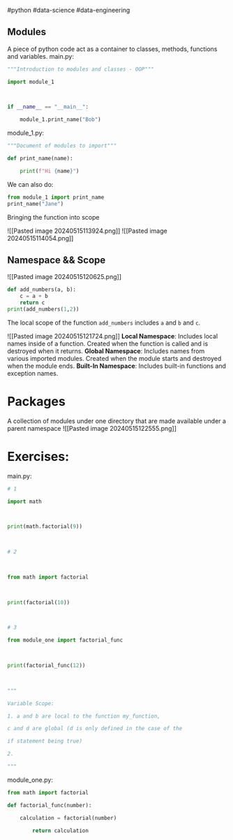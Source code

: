 #python #data-science #data-engineering 

## Modules

A piece of python code act as a container to classes, methods, functions and variables.
main.py:
```python
"""Introduction to modules and classes - OOP"""

import module_1

  

if __name__ == "__main__":

    module_1.print_name("Bob")
```

module_1.py:
```python
"""Document of modules to import"""

def print_name(name):

    print(f"Hi {name}")
```

We can also do:
```python
from module_1 import print_name
print_name("Jane")
```

Bringing the function into scope

![[Pasted image 20240515113924.png]]
![[Pasted image 20240515114054.png]]

## Namespace && Scope
![[Pasted image 20240515120625.png]]

```python
def add_numbers(a, b):
	c = a + b
	return c
print(add_numbers(1,2))
```

The local scope of the function `add_numbers` includes `a` and `b` and `c`. 

![[Pasted image 20240515121724.png]]
**Local Namespace**: Includes local names inside of a function. Created when the function is called and is destroyed when it returns.
**Global Namespace**: Includes names from various imported modules. Created when the module starts and destroyed when the module ends.
**Built-In Namespace**: Includes built-in functions and exception names.

# Packages

A collection of modules under one directory that are made available under a parent namespace
![[Pasted image 20240515122555.png]]


# Exercises:
main.py:
```python
# 1

import math

  

print(math.factorial(9))

  

# 2

  

from math import factorial

  

print(factorial(10))

  

# 3

from module_one import factorial_func

  

print(factorial_func(12))

  

"""

Variable Scope:

1. a and b are local to the function my_function,

c and d are global (d is only defined in the case of the

if statement being true)

2.

"""
```
module_one.py:
```python
from math import factorial

def factorial_func(number):

    calculation = factorial(number)

	    return calculation
```